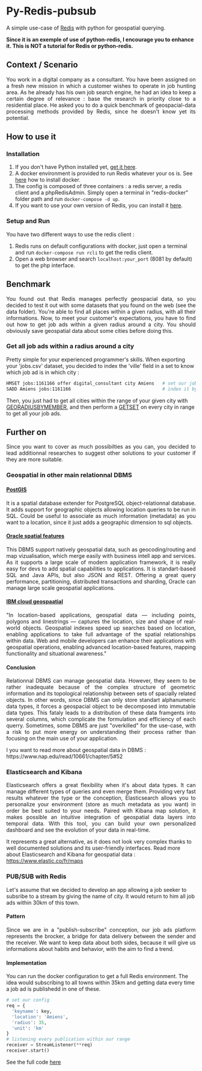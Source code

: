 # Py-Redis-pubsub
A simple use-case of [Redis](https://redis.io/) with python for geospatial querying.


**Since it is an exemple of use of python-redis, I encourage you to enhance it. This is NOT a tutorial for Redis or python-redis.**

## Context / Scenario
<p align="justify">
You work in a digital company as a consultant. You have been assigned on a fresh new mission in which a customer wishes to operate in job hunting area. As he already has his own job search engine, he had an idea to keep a certain degree of relevance : base the research in priority close to a residential place. He asked you to do a quick benchmark of geospacial-data processing methods provided by Redis, since he doesn't know yet its potential.
</p>

## How to use it

### Installation
1. If you don't have Python installed yet, [get it here](https://www.python.org/downloads/).
2. A docker environment is provided to run Redis whatever your os is. See [here](https://www.docker.com) how to install docker. 
3. The config is composed of three containers : a redis server, a redis client and a phpRedisAdmin. Simply open a terminal in "redis-docker" folder path and run `docker-compose -d up`.
4. If you want to use your own version of Redis, you can install it [here](https://redis.io/download).

### Setup and Run
You have two different ways to use the redis client :
1. Redis runs on default configurations with docker, just open a terminal and run `docker-compose run rcli` to get the redis client.
2. Open a web browser and search `localhost:your_port` (8081 by default) to get the php interface.

## Benchmark
<p align="justify">
You found out that Redis manages perfectly geospacial data, so you decided to test it out with some datasets that you found on the web (see the data folder). You're able to find all places within a given radius, with all their informations. Now, to meet your customer's expectations, you have to find out how to get job ads within a given radius around a city. You should obviously save geospatial data about some cities before doing this.
</p>  

### Get all job ads within a radius around a city
Pretty simple for your experienced programmer's skills. When exporting your 'jobs.csv' dataset, you decided to index the 'ville' field in a set to know which job ad is in which city :
```bash
HMSET jobs:1161166 offer digital_consultant city Amiens   # set our jobs ad hash
SADD Amiens jobs:1161166                                  # index it by city name
```
Then, you just had to get all cities within the range of your given city with [GEORADIUSBYMEMBER](https://redis.io/commands/georadiusbymember), and then perform a [GETSET](https://redis.io/commands/getset) on every city in range to get all your job ads.

## Further on
<p align="justify">
Since you want to cover as much possibilties as you can, you decided to lead additionnal researches to suggest other solutions to your customer if they are more suitable.
</p>  

### Geospatial in other main relationnal DBMS

#### [PostGIS](https://postgis.net/)
<p align="justify">
  It is a spatial database extender for PostgreSQL object-relationnal database. It adds support for geographic objects allowing location   queries to be run in SQL. Could be useful to associate as much information (metadata) as you want to a location, since it just adds a   geographic dimension to sql objects.
</p>

#### [Oracle spatial features](https://www.oracle.com/database/technologies/spatialandgraph/spatial-features.html)
<p align="justify">
  This DBMS support natively geospatial data, such as geocoding/routing and map vizualisation, which merge easily with business intell     app and services. As it supports a large scale of modern application framework, it is really easy for devs to add spatial capabilities   to applications. It is standart-based SQL and Java APIs, but also JSON and REST. Offering a great query performance, partitioning,       distributed transactions and sharding, Oracle can manage large scale geospatial applications.
</p>

#### [IBM cloud geospaatial](https://researcher.watson.ibm.com/researcher/view_group.php?id=9646)
<p align="justify">
  "In location-based applications, geospatial data — including points, polygons and linestrings — captures the location, size and shape   of real-world objects. Geospatial indexes speed up searches based on location, enabling applications to take full advantage of the       spatial relationships within data. Web and mobile developers can enhance their applications with geospatial operations, enabling         advanced location-based features, mapping functionality and situational awareness."
</p>

#### Conclusion
<p align="justify">
  Relationnal DBMS can manage geospatial data. However, they seem to be rather inadequate because of the complex structure of geometric   information and its topological relationship between sets of spacially related objects. In other words, since DBMS can only store       standart alphanumeric data types, it forces a geospacial object to be decomposed into immutable data types. This fataly leads to a       distribution of these data framgents into several columns, which complicate the formulation and efficiency of each querry. Sometimes,   some DBMS are just "overkilled" for the use-case, with a risk to put more energy on understanding their process rather than focusing on the   main use of your application.
</p>
I you want to read more about geospatial data in DBMS : https://www.nap.edu/read/10661/chapter/5#52

### Elasticsearch and Kibana
<p align="justify">
  Elasticsearch offers a great flexibility when it's about data types. It can manage different types of queries and even merge them.       Providing very fast results whatever the type or the conception, Elasticsearch allows you to personalize your environment (store as     much metadata as you want) in order be best suited to your needs. Paired with Kibana map solution, it makes possible an intuitive       integration of geospatial data layers into temporal data. With this tool, you can build your own personalized dashboard and see the     evolution of your data in real-time.
</p>

It represents a great alternative, as it does not look very complex thanks to well documented solutions and its user-friendly           interfaces. Read more about Elasticsearch and Kibana for geospatial data : https://www.elastic.co/fr/maps

### PUB/SUB with Redis
Let's assume that we decided to develop an app allowing a job seeker to subsribe to a stream by giving the name of city. It would return to him all job ads within 30km of this town.

#### Pattern
<p align="justify">
  Since we are in a "publish-subscribe" conception, our job ads platform represents the brocker, a bridge for data delivery between the   sender and the receiver. We want to keep data about both sides, because it will give us informations about habits and behavior, with     the aim to find a trend.
</p>

#### Implementation
You can run the docker configuration to get a full Redis environment. The idea would subscribing to all towns within 35km and getting data every time a job ad is publishedd in one of these. 
```python
# set our config
req = {
  'keyname': key,
  'location': 'Amiens',
  'radius': 35,
  'unit': 'km'
}
# listening every publication within our range
receiver = StreamListener(**req)
receiver.start()
```
See the full code [here](https://github.com/NanoClem/Py-Redis-pubsub/blob/master/pubsub/pubsub.py)
